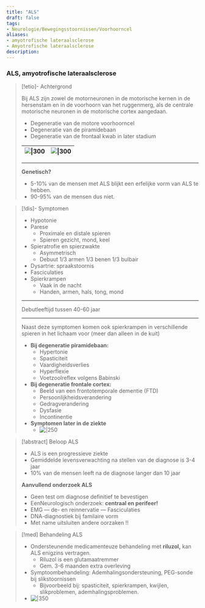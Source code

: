 ```yaml
---
title: "ALS"
draft: false
tags: 
- Neurologie/Bewegingsstoornissen/Voorhoorncel
aliases: 
- amyotrofische lateraalsclerose
- Amyotrofische lateraalsclerose
description:
---
```






### ALS, amyotrofische lateraalsclerose
> [!etio]- Achtergrond
> 
> Bij ALS zijn zowel de motorneuronen in de motorische kernen in de hersenstam en in de voorhoorn van het ruggenmerg, als de centrale motorische neuronen in de motorische cortex aangedaan.
> 
> - Degeneratie van de motore voorhoorncel
> - Degeneratie van de piramidebaan
> - Degeneratie van de frontaal kwab in later stadium
> 
>
>
> | ![\|300](https://i.imgur.com/2NOXpOr.png)     |  ![\|300](https://i.imgur.com/z3QCkP7.png)    |
> |:-----|:-----|
> 
> ---
> 
> **Genetisch?**
> - 5-10% van de mensen met ALS blijkt een erfelijke vorm van ALS te hebben.
> - 90-95% van de mensen dus niet.

> [!dis]- Symptomen
> 
> - Hypotonie
> - Parese
>     - Proximale en distale spieren
>     - Spieren gezicht, mond, keel
> - Spieratrofie en spierzwakte
>     - Asymmetrisch
>     - Debuut 1/3 armen 1/3 benen 1/3 bulbair
> - Dysartrie: spraakstoornis
> - Fasciculaties
> - Spierkrampen
>     - Vaak in de nacht
>     - Handen, armen, hals, tong, mond
> 
> ---
> 
> Debutleeftijd tussen 40-60 jaar
> 
> ---
> 
> Naast deze symptomen komen ook spierkrampen in verschillende spieren in het lichaam voor (meer dan alleen in de kuit)
>
> 
> - **Bij degeneratie piramidebaan:**
>     - Hypertonie
>     - Spasticiteit
>     - Vaardigheidsverlies
>     - Hyperflexie
>     - Voetzoolreflex volgens Babinski
> - **Bij degeneratie frontale cortex:**
>     - Beeld van een frontotemporale dementie (FTD)
>     - Persoonlijkheidsverandering
>     - Gedragverandering
>     - Dysfasie
>     - Incontinentie
> - **Symptomen later in de ziekte**
> 	- ![|250](https://i.imgur.com/t97bt3j.png)

> [!abstract] Beloop ALS
> - ALS is een progressieve ziekte
> - Gemiddelde levensverwachting na stellen van de diagnose is 3-4 jaar
> - 10% van de mensen leeft na de diagnose langer dan 10 jaar
> 
> **Aanvullend onderzoek ALS**
> - Geen test om diagnose definitief te bevestigen
> - EenNeurologisch onderzoek: **centraal en perifeer!**
> - EMG — de- en reinnervatie — Fasciculaties
> - DNA-diagnostiek bij familaire vorm
> - Met name uitsluiten andere oorzaken !!


> [!med] Behandeling ALS
> - Ondersteunende medicamenteuze behandeling met **riluzol,** kan ALS enigzins vertragen.
>     - Riluzol is een glutamaatremmer
>     - Gem. 3-6 maanden extra overleving
> - Symptoombehandeling: Ademhalingsondersteuning, PEG-sonde bij slikstoornissen
>     - Bijvoorbeeld bij: spasticiteit, spierkrampen, kwijlen, slikproblemen, ademhalingsproblemen.
> - ![|350](https://i.imgur.com/ZmUTDNT.png)

